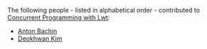 The following people - listed in alphabetical order - contributed to [Concurrent Programming with Lwt](https://github.com/dkim/rwo-lwt):

* [Anton Bachin](https://github.com/aantron)
* [Deokhwan Kim](https://github.com/dkim)
